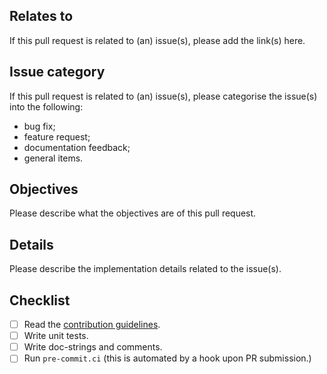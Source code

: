 ## Relates to

If this pull request is related to (an) issue(s), please add the link(s) here.


## Issue category

If this pull request is related to (an) issue(s), please categorise the
issue(s) into the following:
- bug fix;
- feature request;
- documentation feedback;
- general items.


## Objectives

Please describe what the objectives are of this pull request.


## Details

Please describe the implementation details related to the issue(s).


## Checklist

- [ ] Read the [contribution guidelines](CONTRIBUTING.md).
- [ ] Write unit tests.
- [ ] Write doc-strings and comments.
- [ ] Run `pre-commit.ci` (this is automated by a hook upon PR submission.)
